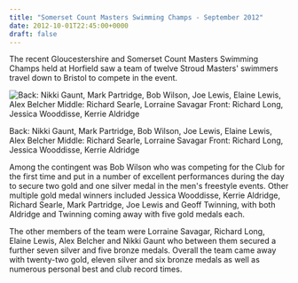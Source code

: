 ```yaml
---
title: "Somerset Count Masters Swimming Champs - September 2012"
date: 2012-10-01T22:45:00+0000
draft: false
---
```

The recent Gloucestershire and Somerset Count Masters Swimming Champs held at Horfield saw a team of twelve Stroud Masters' swimmers travel down to Bristol to compete in the event.

![Back: Nikki Gaunt, Mark Partridge, Bob Wilson, Joe Lewis, Elaine Lewis, Alex Belcher Middle: Richard Searle, Lorraine Savagar Front: Richard Long, Jessica Wooddisse, Kerrie Aldridge](/images/2015/01/glosand-somersetcountymasters-2012.jpg)

 Back: Nikki Gaunt, Mark Partridge, Bob Wilson, Joe Lewis, Elaine Lewis, Alex Belcher Middle: Richard Searle, Lorraine Savagar Front: Richard Long, Jessica Wooddisse, Kerrie Aldridge

Among the contingent was Bob Wilson who was competing for the Club for the first time and put in a number of excellent performances during the day to secure two gold and one silver medal in the men's freestyle events. Other multiple gold medal winners included Jessica Wooddisse, Kerrie Aldridge, Richard Searle, Mark Partridge, Joe Lewis and Geoff Twinning, with both Aldridge and Twinning coming away with five gold medals each.

The other members of the team were Lorraine Savagar, Richard Long, Elaine Lewis, Alex Belcher and Nikki Gaunt who between them secured a further seven silver and five bronze medals. Overall the team came away with twenty-two gold, eleven silver and six bronze medals as well as numerous personal best and club record times.

